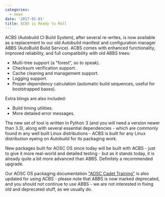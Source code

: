 ```yaml
---
categories:
  - news
date: '2017-01-01'
title: ACBS is Ready to Roll
---
```



ACBS (Autobuild CI Build System), after several re-writes, is now available as a replacement to our old Autobuild manifest and configuration manager ABBS (AutoBuild Build Service). ACBS comes with enhanced functionality, improved reliability, and full compatibility with old ABBS trees:

- Multi-tree support (a "forest", so to speak).
- Checksum verification support.
- Cache cleaning and management support.
- Logging support.
- Proper dependency calculation (automatic build sequences, useful for bootstrapped bases).

Extra blings are also included:

- Build timing utilities.
- More detailed error messages.

The new set of tool is written in Python 3 (and you will need a version newer than 3.3), along with several essential dependencies - which are commonly found in any well built Linux distributions - ACBS is built for any Linux distribution eyeing on Autobuild for its packaging work.

New packages built for AOSC OS since today will be built with ACBS - just to give it more real-world and detailed testing - but as it stands today, it is already quite a bit more advanced than ABBS. Definitely a recommended upgrade.

Our AOSC OS packaging documentation ["AOSC Cadet Training"](https://github.com/AOSC-Dev/aosc-os-abbs/wiki/) is also updated for using ACBS - please note that ABBS is now marked deprecated, and you should not continue to use ABBS - we are not interested in fixing old and deprecated stuff, as we usually do.